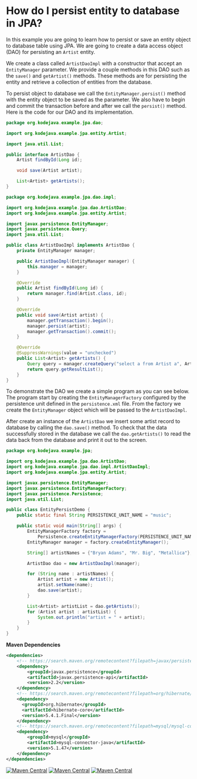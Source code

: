 # How do I persist entity to database in JPA?

In this example you are going to learn how to persist or save an entity object to database table using JPA. We are going to create a data access object (DAO) for persisting an `Artist` entity.

We create a class called `ArtistDaoImpl` with a constructor that accept an `EntityManager` parameter. We provide a couple methods in this DAO such as the `save()` and `getArtist()` methods. These methods are for persisting the entity and retrieve a collection of entities from the database.

To persist object to database we call the `EntityManager.persist()` method with the entity object to be saved as the parameter. We also have to begin and commit the transaction before and after we call the `persist()` method. Here is the code for our DAO and its implementation.

```java
package org.kodejava.example.jpa.dao;

import org.kodejava.example.jpa.entity.Artist;

import java.util.List;

public interface ArtistDao {
    Artist findById(Long id);

    void save(Artist artist);

    List<Artist> getArtists();
}
```

```java
package org.kodejava.example.jpa.dao.impl;

import org.kodejava.example.jpa.dao.ArtistDao;
import org.kodejava.example.jpa.entity.Artist;

import javax.persistence.EntityManager;
import javax.persistence.Query;
import java.util.List;

public class ArtistDaoImpl implements ArtistDao {
    private EntityManager manager;

    public ArtistDaoImpl(EntityManager manager) {
        this.manager = manager;
    }

    @Override
    public Artist findById(Long id) {
        return manager.find(Artist.class, id);
    }

    @Override
    public void save(Artist artist) {
        manager.getTransaction().begin();
        manager.persist(artist);
        manager.getTransaction().commit();
    }

    @Override
    @SuppressWarnings(value = "unchecked")
    public List<Artist> getArtists() {
        Query query = manager.createQuery("select a from Artist a", Artist.class);
        return query.getResultList();
    }
}
```

To demonstrate the DAO we create a simple program as you can see below. The program start by creating the `EntityManagerFactory` configured by the persistence unit defined in the `persistence.xml` file. From the factory we create the `EntityManager` object which will be passed to the `ArtistDaoImpl`.

After create an instance of the `ArtistDao` we insert some artist record to database by calling the `dao.save()` method. To check that the data successfully stored in the database we call the `dao.getArtists()` to read the data back from the database and print it out to the screen.

```java
package org.kodejava.example.jpa;

import org.kodejava.example.jpa.dao.ArtistDao;
import org.kodejava.example.jpa.dao.impl.ArtistDaoImpl;
import org.kodejava.example.jpa.entity.Artist;

import javax.persistence.EntityManager;
import javax.persistence.EntityManagerFactory;
import javax.persistence.Persistence;
import java.util.List;

public class EntityPersistDemo {
    public static final String PERSISTENCE_UNIT_NAME = "music";

    public static void main(String[] args) {
        EntityManagerFactory factory =
            Persistence.createEntityManagerFactory(PERSISTENCE_UNIT_NAME);
        EntityManager manager = factory.createEntityManager();

        String[] artistNames = {"Bryan Adams", "Mr. Big", "Metallica"};

        ArtistDao dao = new ArtistDaoImpl(manager);

        for (String name : artistNames) {
            Artist artist = new Artist();
            artist.setName(name);
            dao.save(artist);
        }

        List<Artist> artistList = dao.getArtists();
        for (Artist artist : artistList) {
            System.out.println("artist = " + artist);
        }
    }
}
```

**Maven Dependencies**

```xml
<dependencies>
    <!-- https://search.maven.org/remotecontent?filepath=javax/persistence/javax.persistence-api/2.2/javax.persistence-api-2.2.jar -->
    <dependency>
        <groupId>javax.persistence</groupId>
        <artifactId>javax.persistence-api</artifactId>
        <version>2.2</version>
    </dependency>
    <!-- https://search.maven.org/remotecontent?filepath=org/hibernate/hibernate-core/5.4.1.Final/hibernate-core-5.4.1.Final.jar -->
    <dependency>
      <groupId>org.hibernate</groupId>
      <artifactId>hibernate-core</artifactId>
      <version>5.4.1.Final</version>
    </dependency>
    <!-- https://search.maven.org/remotecontent?filepath=mysql/mysql-connector-java/5.1.47/mysql-connector-java-5.1.47.jar -->
    <dependency>
        <groupId>mysql</groupId>
        <artifactId>mysql-connector-java</artifactId>
        <version>5.1.47</version>
    </dependency>
</dependencies>
```

[![Maven Central](https://img.shields.io/maven-central/v/javax.persistence/javax.persistence-api.svg?label=Maven%20Central)](https://search.maven.org/search?q=g:%22javax.persistence%22%20AND%20a:%22javax.persistence-api%22)
[![Maven Central](https://img.shields.io/maven-central/v/org.hibernate/hibernate-core.svg?label=Maven%20Central)](https://search.maven.org/search?q=g:%22org.hibernate%22%20AND%20a:%22hibernate-core%22)
[![Maven Central](https://img.shields.io/maven-central/v/mysql/mysql-connector-java.svg?label=Maven%20Central)](https://search.maven.org/search?q=g:%22mysql%22%20AND%20a:%22mysql-connector-java%22)
